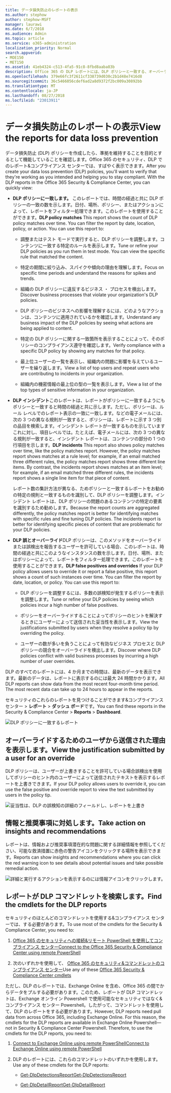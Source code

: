 ```yaml
---
title: データ損失防止のレポートの表示
ms.author: stephow
author: stephow-MSFT
manager: laurawi
ms.date: 6/7/2018
ms.audience: Admin
ms.topic: article
ms.service: o365-administration
localization_priority: Normal
search.appverid:
- MOE150
- MET150
ms.assetid: 41eb4324-c513-4fa5-91c8-8fbd8aaba83b
description: Office 365 の DLP レポートには、DLP ポリシーと一致する、オーバーライド、または誤検知の数をすばやく表示できます。かどうかにして上下に一定期間の傾向; を参照してください。レポートをフィルター処理の方法は異なります。グラフの線の点を選択して詳細情報を表示します。
ms.openlocfilehash: 379e66fc3f2611cf338739d030c2b1d48e7416d8
ms.sourcegitcommit: 36c5466056cdef6ad2a8d9372f2bc009a30892bb
ms.translationtype: MT
ms.contentlocale: ja-JP
ms.lasthandoff: 08/27/2018
ms.locfileid: "23013911"
---
```

# <a name="view-the-reports-for-data-loss-prevention"></a><span data-ttu-id="fc917-103">データ損失防止のレポートの表示</span><span class="sxs-lookup"><span data-stu-id="fc917-103">View the reports for data loss prevention</span></span>

<span data-ttu-id="fc917-p101">データ損失防止 (DLP) ポリシーを作成したら、準拠を維持することを目的とするとして機能していることを確認します。Office 365 のセキュリティ、DLP でのレポート&amp;コンプライアンス センターでは、すばやく表示できます。</span><span class="sxs-lookup"><span data-stu-id="fc917-p101">After you create your data loss prevention (DLP) policies, you'll want to verify that they're working as you intended and helping you to stay compliant. With the DLP reports in the Office 365 Security &amp; Compliance Center, you can quickly view:</span></span>
  
- <span data-ttu-id="fc917-p102">**DLP ポリシーに一致します。** このレポートでは、時間の経過と共に DLP ポリシーの一致の数を示します。日付、場所、ポリシー、またはアクションによって、レポートをフィルター処理できます。このレポートを使用することができます。</span><span class="sxs-lookup"><span data-stu-id="fc917-p102">**DLP policy matches** This report shows the count of DLP policy matches over time. You can filter the report by date, location, policy, or action. You can use this report to:</span></span> 
    
  - <span data-ttu-id="fc917-p103">調整またはテスト モードで実行すると、DLP ポリシーを調整します。コンテンツに一致する特定のルールを表示します。</span><span class="sxs-lookup"><span data-stu-id="fc917-p103">Tune or refine your DLP policies as you run them in test mode. You can view the specific rule that matched the content.</span></span>
    
  - <span data-ttu-id="fc917-111">特定の期間に絞り込み、スパイクや傾向の理由を理解します。</span><span class="sxs-lookup"><span data-stu-id="fc917-111">Focus on specific time periods and understand the reasons for spikes and trends.</span></span>
    
  - <span data-ttu-id="fc917-112">組織の DLP ポリシーに違反するビジネス ・ プロセスを検出します。</span><span class="sxs-lookup"><span data-stu-id="fc917-112">Discover business processes that violate your organization's DLP policies.</span></span>
    
  - <span data-ttu-id="fc917-113">DLP ポリシーのビジネスへの影響を理解するには、どのようなアクションは、コンテンツに適用されているかを確認します。</span><span class="sxs-lookup"><span data-stu-id="fc917-113">Understand any business impact of the DLP policies by seeing what actions are being applied to content.</span></span>
    
  - <span data-ttu-id="fc917-114">特定の DLP ポリシーに関する一致箇所を表示することによって、そのポリシーのコンプライアンス遵守を確認します。</span><span class="sxs-lookup"><span data-stu-id="fc917-114">Verify compliance with a specific DLP policy by showing any matches for that policy.</span></span>
    
  - <span data-ttu-id="fc917-115">最上位ユーザーの一覧を表示し、組織内の問題に影響を与えているユーザーを繰り返します。</span><span class="sxs-lookup"><span data-stu-id="fc917-115">View a list of top users and repeat users who are contributing to incidents in your organization.</span></span>
    
  - <span data-ttu-id="fc917-116">組織内の機密情報の最上位の型の一覧を表示します。</span><span class="sxs-lookup"><span data-stu-id="fc917-116">View a list of the top types of sensitive information in your organization.</span></span>
    
- <span data-ttu-id="fc917-p104">**DLP インシデント**このレポートは、レポートがポリシーに一致するようにもポリシーと一致すると時間の経過と共に示します。ただし、ポリシーは、ルール レベルでのレポート表示の一致に一致します。などの電子メールには、次の 3 つの異なる規則が一致すると、ポリシーは、レポートに示す 3 つ別の品目を検索します。インシデント レポートが一致するものを示していますこれに対し、項目レベルでは。たとえば、電子メールには、次の 3 つの異なる規則が一致すると、インシデント レポートは、コンテンツの部分の 1 つの行項目を示します。</span><span class="sxs-lookup"><span data-stu-id="fc917-p104">**DLP incidents** This report also shows policy matches over time, like the policy matches report. However, the policy matches report shows matches at a rule level; for example, if an email matched three different rules, the policy matches report shows three different line items. By contrast, the incidents report shows matches at an item level; for example, if an email matched three different rules, the incidents report shows a single line item for that piece of content.</span></span> 
    
  <span data-ttu-id="fc917-p105">レポート数の集計方法が異なる、ためポリシーと一致するレポートをお勧めの特定の規則と一致するものを識別して、DLP ポリシーを調整します。インシデント レポートは、DLP ポリシーの問題のあるコンテンツの特定の要素を識別するため勧めします。</span><span class="sxs-lookup"><span data-stu-id="fc917-p105">Because the report counts are aggregated differently, the policy matches report is better for identifying matches with specific rules and fine tuning DLP policies. The incidents report is better for identifying specific pieces of content that are problematic for your DLP policies.</span></span>
    
- <span data-ttu-id="fc917-p106">**DLP 誤とオーバーライド**DLP ポリシーは、このメソッドをオーバーライドまたは誤検出を報告するユーザーを許可している場合、このレポートは、時間の経過と共にこのようなインスタンスの数を示します。日付、場所、またはポリシーによって、レポートをフィルター処理できます。このレポートを使用することができます。</span><span class="sxs-lookup"><span data-stu-id="fc917-p106">**DLP false positives and overrides** If your DLP policy allows users to override it or report a false positive, this report shows a count of such instances over time. You can filter the report by date, location, or policy. You can use this report to:</span></span> 
    
  - <span data-ttu-id="fc917-125">DLP ポリシーを調整するには、多数の誤検知が発生するポリシーを表示を調整します。</span><span class="sxs-lookup"><span data-stu-id="fc917-125">Tune or refine your DLP policies by seeing which policies incur a high number of false positives.</span></span>
    
  - <span data-ttu-id="fc917-126">ポリシーをオーバーライドすることによってポリシーのヒントを解決するときにユーザーによって送信された妥当性を表示します。</span><span class="sxs-lookup"><span data-stu-id="fc917-126">View the justifications submitted by users when they resolve a policy tip by overriding the policy.</span></span>
    
  - <span data-ttu-id="fc917-127">ユーザーの数が多いを負うことによって有効なビジネス プロセスと DLP ポリシーの競合をオーバーライドを検出します。</span><span class="sxs-lookup"><span data-stu-id="fc917-127">Discover where DLP policies conflict with valid business processes by incurring a high number of user overrides.</span></span>
    
<span data-ttu-id="fc917-p107">DLP のすべてのレポートには、4 か月までの時間は、最新のデータを表示できます。最新のデータは、レポートに表示するのには最大 24 時間かかります。</span><span class="sxs-lookup"><span data-stu-id="fc917-p107">All DLP reports can show data from the most recent four-month time period. The most recent data can take up to 24 hours to appear in the reports.</span></span>
  
<span data-ttu-id="fc917-130">セキュリティのこれらのレポートを見つけることができます&amp;コンプライアンス センター \> **レポート** \> **ダッシュ ボード**です。</span><span class="sxs-lookup"><span data-stu-id="fc917-130">You can find these reports in the Security &amp; Compliance Center \> **Reports** \> **Dashboard**.</span></span>
  
![DLP ポリシーに一致するレポート](media/117d20c9-d379-403f-ad68-1f5cd6c4e5cf.png)
  
## <a name="view-the-justification-submitted-by-a-user-for-an-override"></a><span data-ttu-id="fc917-132">オーバーライドするためのユーザから送信された理由を表示します。</span><span class="sxs-lookup"><span data-stu-id="fc917-132">View the justification submitted by a user for an override</span></span>

<span data-ttu-id="fc917-133">DLP ポリシーは、ユーザーが上書きすることを許可している場合誤検出を使用してポリシーのヒント内のユーザーによって送信されたテキストを表示するレポートを上書きできます。</span><span class="sxs-lookup"><span data-stu-id="fc917-133">If your DLP policy allows users to override it, you can use the false positive and override report to view the text submitted by users in the policy tip.</span></span>
  
![妥当性は、DLP の誤検知の詳細のフィールドし、レポートを上書き](media/e11e3126-026d-4e77-a16d-74a0686d1fa3.png)
  
## <a name="take-action-on-insights-and-recommendations"></a><span data-ttu-id="fc917-135">情報と推奨事項に対処します。</span><span class="sxs-lookup"><span data-stu-id="fc917-135">Take action on insights and recommendations</span></span>

<span data-ttu-id="fc917-136">レポートは、情報および推奨事項潜在的な問題に関する詳細情報を参照してください、可能な救済措置に赤色の警告アイコンをクリックする場所を表示できます。</span><span class="sxs-lookup"><span data-stu-id="fc917-136">Reports can show insights and recommendations where you can click the red warning icon to see details about potential issues and take possible remedial action.</span></span>
  
![詳細と実行するアクションを表示するのには情報アイコンをクリックします。](media/51782036-7299-4960-8175-75c2b1637159.png)
  
## <a name="find-the-cmdlets-for-the-dlp-reports"></a><span data-ttu-id="fc917-138">レポートが DLP コマンドレットを検索します。</span><span class="sxs-lookup"><span data-stu-id="fc917-138">Find the cmdlets for the DLP reports</span></span>

<span data-ttu-id="fc917-139">セキュリティのほとんどのコマンドレットを使用する&amp;コンプライアンス センターでは、する必要があります。</span><span class="sxs-lookup"><span data-stu-id="fc917-139">To use most of the cmdlets for the Security &amp; Compliance Center, you need to:</span></span>
  
1. [<span data-ttu-id="fc917-140">Office 365 のセキュリティへの接続&amp;リモート PowerShell を使用してコンプライアンス センター</span><span class="sxs-lookup"><span data-stu-id="fc917-140">Connect to the Office 365 Security &amp; Compliance Center using remote PowerShell</span></span>](http://go.microsoft.com/fwlink/?LinkID=799771&amp;clcid=0x409)
    
2. <span data-ttu-id="fc917-141">次のいずれかを使用して、 [Office 365 のセキュリティ&amp;コマンドレットのコンプライアンス センター](http://go.microsoft.com/fwlink/?LinkID=799772&amp;clcid=0x409)</span><span class="sxs-lookup"><span data-stu-id="fc917-141">Use any of these [Office 365 Security &amp; Compliance Center cmdlets](http://go.microsoft.com/fwlink/?LinkID=799772&amp;clcid=0x409)</span></span>
    
<span data-ttu-id="fc917-p108">ただし、DLP のレポートでは、Exchange Online を含め、Office 365 の間でからデータをプルする必要があります。このため、レポートが DLP コマンドレットは、Exchange オンライン Powershell で使用可能なセキュリティではなく&amp;コンプライアンス センター Powershell。したがって、コマンドレットを使用して、DLP のレポートをする必要があります。</span><span class="sxs-lookup"><span data-stu-id="fc917-p108">However, DLP reports need pull data from across Office 365, including Exchange Online. For this reason, the cmdlets for the DLP reports are available in Exchange Online Powershell—not in Security &amp; Compliance Center Powershell. Therefore, to use the cmdlets for the DLP reports, you need to:</span></span>
  
1. [<span data-ttu-id="fc917-145">Connect to Exchange Online using remote PowerShell</span><span class="sxs-lookup"><span data-stu-id="fc917-145">Connect to Exchange Online using remote PowerShell</span></span>](http://go.microsoft.com/fwlink/?LinkID=799773&amp;clcid=0x409)
    
2. <span data-ttu-id="fc917-146">DLP のレポートには、これらのコマンドレットのいずれかを使用します。</span><span class="sxs-lookup"><span data-stu-id="fc917-146">Use any of these cmdlets for the DLP reports:</span></span>
    
      - [<span data-ttu-id="fc917-147">Get-DlpDetectionsReport</span><span class="sxs-lookup"><span data-stu-id="fc917-147">Get-DlpDetectionsReport</span></span>](http://go.microsoft.com/fwlink/?LinkID=799774&amp;clcid=0x409)
    
      - [<span data-ttu-id="fc917-148">Get-DlpDetailReport</span><span class="sxs-lookup"><span data-stu-id="fc917-148">Get-DlpDetailReport</span></span>](http://go.microsoft.com/fwlink/?LinkID=799775&amp;clcid=0x409)
    

